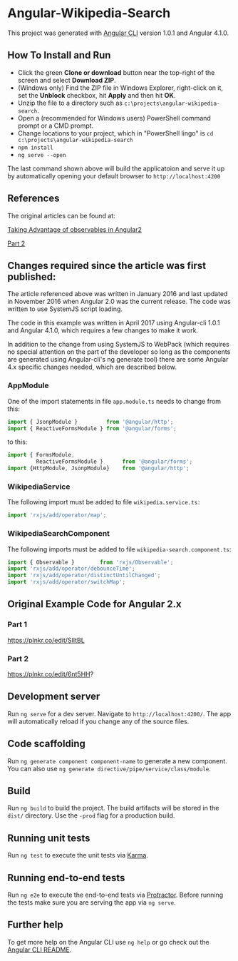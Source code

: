 # Angular-Wikipedia-Search

This project was generated with [Angular CLI](https://github.com/angular/angular-cli) version 1.0.1 and Angular 4.1.0.

## How To Install and Run
* Click the green __Clone or download__ button near the top-right of the screen and select **Download ZIP**.
* (Windows only) Find the ZIP file in Windows Explorer, right-click on it, set the **Unblock** checkbox, hit **Apply** and then hit **OK**.
* Unzip the file to a directory such as `c:\projects\angular-wikipedia-search`.
* Open a (recommended for Windows users) PowerShell command prompt or a CMD prompt.
* Change locations to your project, which in "PowerShell lingo" is `cd c:\projects\angular-wikipedia-search`
* `npm install`
* `ng serve --open`

The last command shown above will build the applicatoion and serve it up by automatically opening your default browser to `http://localhost:4200`

## References
The original articles can be found at:
 
[Taking Advantage of observables in Angular2](https://blog.thoughtram.io/angular/2016/01/06/taking-advantage-of-observables-in-angular2.html)

[Part 2](https://blog.thoughtram.io/angular/2016/01/07/taking-advantage-of-observables-in-angular2-pt2.html)

## Changes required since the article was first published:
The article referenced above was written in January 2016 and last updated in November 2016 when Angular 2.0 was the current release.  The code was written to use SystemJS script loading.

The code in this example was written in April 2017 using Angular-cli 1.0.1 and Angular 4.1.0, which requires a few changes to make it work.  

In addition to the change from using SystemJS to WebPack (which requires no special attention on the part of the developer so long as the components are generated using Angular-cli's ng generate tool) there are some Angular 4.x specific changes needed, which are described below.
### AppModule
One of the import statements in file `app.module.ts` needs to change from this:
```typescript
import { JsonpModule }         from '@angular/http';
import { ReactiveFormsModule } from '@angular/forms';
```
to this:
```typescript
import { FormsModule,
         ReactiveFormsModule }      from '@angular/forms';
import {HttpModule, JsonpModule}    from '@angular/http';
```

### WikipediaService

The following import must be added to file `wikipedia.service.ts:`
```typescript
import 'rxjs/add/operator/map';
```

### WikipediaSearchComponent

The following imports must be added to file `wikipedia-search.component.ts`:
```typescript
import { Observable }        from 'rxjs/Observable';
import 'rxjs/add/operator/debounceTime';
import 'rxjs/add/operator/distinctUntilChanged';
import 'rxjs/add/operator/switchMap';
```

## Original Example Code for Angular 2.x

### Part 1
https://plnkr.co/edit/SIltBL

### Part 2
https://plnkr.co/edit/6nt5HH?


## Development server

Run `ng serve` for a dev server. Navigate to `http://localhost:4200/`. The app will automatically reload if you change any of the source files.

## Code scaffolding

Run `ng generate component component-name` to generate a new component. You can also use `ng generate directive/pipe/service/class/module`.

## Build

Run `ng build` to build the project. The build artifacts will be stored in the `dist/` directory. Use the `-prod` flag for a production build.

## Running unit tests

Run `ng test` to execute the unit tests via [Karma](https://karma-runner.github.io).

## Running end-to-end tests

Run `ng e2e` to execute the end-to-end tests via [Protractor](http://www.protractortest.org/).
Before running the tests make sure you are serving the app via `ng serve`.

## Further help

To get more help on the Angular CLI use `ng help` or go check out the [Angular CLI README](https://github.com/angular/angular-cli/blob/master/README.md).
